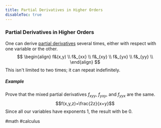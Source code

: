 ```yaml
---
title: Partial Derivatives in Higher Orders
disableToc: true
---
```


### Partial Derivatives in Higher Orders
One can derive [partial derivatives](partial-derivatives.md) several times, either with respect with one variable or the other.
$$
\begin{align}
	f&(x,y) \\
	f&_{xx} \\
	f&_{xy} \\
	f&_{yx} \\
	f&_{yy} \\
\end{align}
$$
This isn't limited to two times; it can repeat indefinitely.

##### Example
Prove that the mixed partial derivatives $f_{xyy}$, $f_{yxy}$, and $f_{yyx}$ are the same.
$$f(x,y,z)=\frac{2z}{x+y}$$
Since all our variables have exponents $1$, the result with be $0$.

#math #calculus
